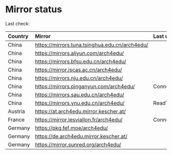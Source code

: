 <script src="./time.js"></script>
# Mirror status
Last check: <script type="text/javascript">localize(1677824753.2577288);</script>

|Country|Mirror|Last update|
|:------|:-----|:----------|
|China|https://mirrors.tuna.tsinghua.edu.cn/arch4edu/|<script type="text/javascript">localize(1677782536);</script>|
|China|https://mirrors.aliyun.com/arch4edu/|<script type="text/javascript">localize(1677738997);</script>|
|China|https://mirrors.bfsu.edu.cn/arch4edu/|<script type="text/javascript">localize(1677782536);</script>|
|China|https://mirror.iscas.ac.cn/arch4edu/|<script type="text/javascript">localize(1677782536);</script>|
|China|https://mirrors.nju.edu.cn/arch4edu/|<script type="text/javascript">localize(1677738997);</script>|
|China|https://mirrors.pinganyun.com/arch4edu/|ConnectionError|
|China|https://mirrors.sau.edu.cn/arch4edu/|<script type="text/javascript">localize(1673850842);</script>|
|China|https://mirrors.ynu.edu.cn/arch4edu/|ReadTimeout|
|Austria|https://at.arch4edu.mirror.kescher.at/|<script type="text/javascript">localize(1677782536);</script>|
|France|https://mirror.lesviallon.fr/arch4edu/|ConnectTimeout|
|Germany|https://pkg.fef.moe/arch4edu/|<script type="text/javascript">localize(1677782536);</script>|
|Germany|https://de.arch4edu.mirror.kescher.at/|<script type="text/javascript">localize(1677782536);</script>|
|Germany|https://mirror.sunred.org/arch4edu/|<script type="text/javascript">localize(1677782536);</script>|

<script src="./tablefilter/tablefilter.js"></script>
<script src="./table.js"></script>